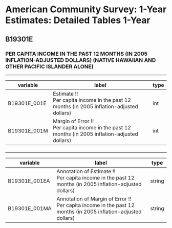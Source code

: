 # American Community Survey: 1-Year Estimates: Detailed Tables 1-Year

## B19301E

### PER CAPITA INCOME IN THE PAST 12 MONTHS (IN 2005 INFLATION-ADJUSTED DOLLARS) (NATIVE HAWAIIAN AND OTHER PACIFIC ISLANDER ALONE)

___

| variable | label | type |
| ----- | ----- | ----- |
| B19301E_001E | Estimate !!<br>Per capita income in the past 12 months (in 2005 inflation-adjusted dollars) | int |
| B19301E_001M | Margin of Error !!<br>Per capita income in the past 12 months (in 2005 inflation-adjusted dollars) | int |
### 

___

| variable | label | type |
| ----- | ----- | ----- |
| B19301E_001EA | Annotation of Estimate !!<br>Per capita income in the past 12 months (in 2005 inflation-adjusted dollars) | string |
| B19301E_001MA | Annotation of Margin of Error !!<br>Per capita income in the past 12 months (in 2005 inflation-adjusted dollars) | string |

